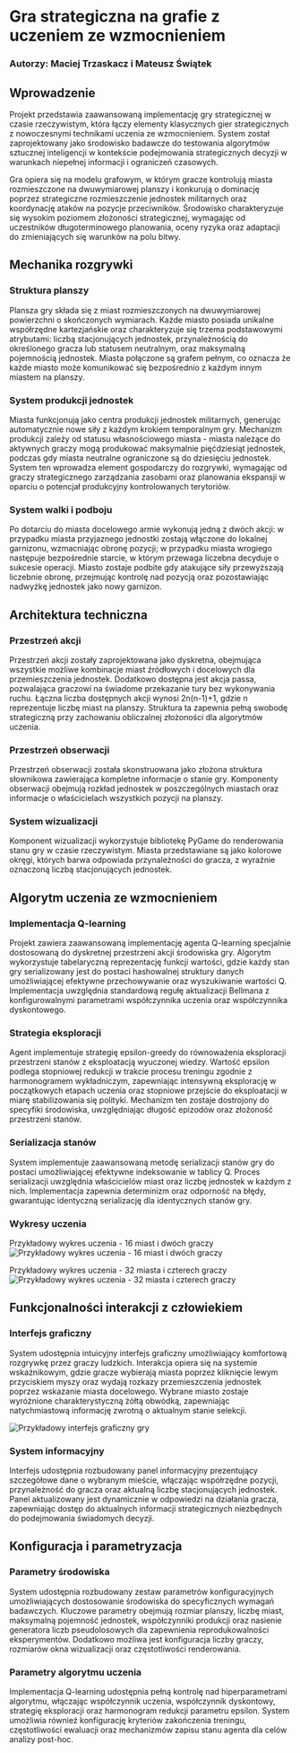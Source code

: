 # Gra strategiczna na grafie z uczeniem ze wzmocnieniem

### Autorzy: Maciej Trzaskacz i Mateusz Świątek

## Wprowadzenie

Projekt przedstawia zaawansowaną implementację gry strategicznej w czasie rzeczywistym, która łączy elementy klasycznych gier strategicznych z nowoczesnymi technikami uczenia ze wzmocnieniem. System został zaprojektowany jako środowisko badawcze do testowania algorytmów sztucznej inteligencji w kontekście podejmowania strategicznych decyzji w warunkach niepełnej informacji i ograniczeń czasowych.

Gra opiera się na modelu grafowym, w którym gracze kontrolują miasta rozmieszczone na dwuwymiarowej planszy i konkurują o dominację poprzez strategiczne rozmieszczenie jednostek militarnych oraz koordynację ataków na pozycje przeciwników. Środowisko charakteryzuje się wysokim poziomem złożoności strategicznej, wymagając od uczestników długoterminowego planowania, oceny ryzyka oraz adaptacji do zmieniających się warunków na polu bitwy.

## Mechanika rozgrywki

### Struktura planszy

Plansza gry składa się z miast rozmieszczonych na dwuwymiarowej powierzchni o skończonych wymiarach. Każde miasto posiada unikalne współrzędne kartezjańskie oraz charakteryzuje się trzema podstawowymi atrybutami: liczbą stacjonujących jednostek, przynależnością do określonego gracza lub statusem neutralnym, oraz maksymalną pojemnością jednostek. Miasta połączone są grafem pełnym, co oznacza że każde miasto może komunikować się bezpośrednio z każdym innym miastem na planszy.

### System produkcji jednostek

Miasta funkcjonują jako centra produkcji jednostek militarnych, generując automatycznie nowe siły z każdym krokiem temporalnym gry. Mechanizm produkcji zależy od statusu własnościowego miasta - miasta należące do aktywnych graczy mogą produkować maksymalnie pięćdziesiąt jednostek, podczas gdy miasta neutralne ograniczone są do dziesięciu jednostek. System ten wprowadza element gospodarczy do rozgrywki, wymagając od graczy strategicznego zarządzania zasobami oraz planowania ekspansji w oparciu o potencjał produkcyjny kontrolowanych terytoriów.

### System walki i podboju

Po dotarciu do miasta docelowego armie wykonują jedną z dwóch akcji: w przypadku miasta przyjaznego jednostki zostają włączone do lokalnej garnizonu, wzmacniając obronę pozycji; w przypadku miasta wrogiego następuje bezpośrednie starcie, w którym przewaga liczebna decyduje o sukcesie operacji. Miasto zostaje podbite gdy atakujące siły przewyższają liczebnie obronę, przejmując kontrolę nad pozycją oraz pozostawiając nadwyżkę jednostek jako nowy garnizon.

## Architektura techniczna

### Przestrzeń akcji

Przestrzeń akcji zostały zaprojektowana jako dyskretna, obejmująca wszystkie możliwe kombinacje miast źródłowych i docelowych dla przemieszczenia jednostek. Dodatkowo dostępna jest akcja passa, pozwalająca graczowi na świadome przekazanie tury bez wykonywania ruchu. Łączna liczba dostępnych akcji wynosi 2n(n-1)+1, gdzie n reprezentuje liczbę miast na planszy. Struktura ta zapewnia pełną swobodę strategiczną przy zachowaniu obliczalnej złożoności dla algorytmów uczenia.

### Przestrzeń obserwacji

Przestrzeń obserwacji została skonstruowana jako złożona struktura słownikowa zawierająca kompletne informacje o stanie gry. Komponenty obserwacji obejmują rozkład jednostek w poszczególnych miastach oraz informacje o właścicielach wszystkich pozycji na planszy.

### System wizualizacji

Komponent wizualizacji wykorzystuje bibliotekę PyGame do renderowania stanu gry w czasie rzeczywistym. Miasta przedstawiane są jako kolorowe okręgi, których barwa odpowiada przynależności do gracza, z wyraźnie oznaczoną liczbą stacjonujących jednostek.

## Algorytm uczenia ze wzmocnieniem

### Implementacja Q-learning

Projekt zawiera zaawansowaną implementację agenta Q-learning specjalnie dostosowaną do dyskretnej przestrzeni akcji środowiska gry. Algorytm wykorzystuje tabelaryczną reprezentację funkcji wartości, gdzie każdy stan gry serializowany jest do postaci hashowalnej struktury danych umożliwiającej efektywne przechowywanie oraz wyszukiwanie wartości Q. Implementacja uwzględnia standardową regułę aktualizacji Bellmana z konfigurowalnymi parametrami współczynnika uczenia oraz współczynnika dyskontowego.

### Strategia eksploracji

Agent implementuje strategię epsilon-greedy do równoważenia eksploracji przestrzeni stanów z eksploatacją wyuczonej wiedzy. Wartość epsilon podlega stopniowej redukcji w trakcie procesu treningu zgodnie z harmonogramem wykładniczym, zapewniając intensywną eksplorację w początkowych etapach uczenia oraz stopniowe przejście do eksploatacji w miarę stabilizowania się polityki. Mechanizm ten zostaje dostrojony do specyfiki środowiska, uwzględniając długość epizodów oraz złożoność przestrzeni stanów.

### Serializacja stanów

System implementuje zaawansowaną metodę serializacji stanów gry do postaci umożliwiającej efektywne indeksowanie w tablicy Q. Proces serializacji uwzględnia właścicielów miast oraz liczbę jednostek w każdym z nich. Implementacja zapewnia determinizm oraz odporność na błędy, gwarantując identyczną serializację dla identycznych stanów gry.

### Wykresy uczenia

Przykładowy wykres uczenia - 16 miast i dwóch graczy
![Przykładowy wykres uczenia - 16 miast i dwóch graczy](learning_curve1.png)

Przykładowy wykres uczenia - 32 miasta i czterech graczy
![Przykładowy wykres uczenia - 32 miasta i czterech graczy](learning_curve.png)

## Funkcjonalności interakcji z człowiekiem

### Interfejs graficzny

System udostępnia intuicyjny interfejs graficzny umożliwiający komfortową rozgrywkę przez graczy ludzkich. Interakcja opiera się na systemie wskaźnikowym, gdzie gracze wybierają miasta poprzez kliknięcie lewym przyciskiem myszy oraz wydają rozkazy przemieszczenia jednostek poprzez wskazanie miasta docelowego. Wybrane miasto zostaje wyróżnione charakterystyczną żółtą obwódką, zapewniając natychmiastową informację zwrotną o aktualnym stanie selekcji.

![Przykładowy interfejs graficzny gry](interfejs.png)

### System informacyjny

Interfejs udostępnia rozbudowany panel informacyjny prezentujący szczegółowe dane o wybranym mieście, włączając współrzędne pozycji, przynależność do gracza oraz aktualną liczbę stacjonujących jednostek. Panel aktualizowany jest dynamicznie w odpowiedzi na działania gracza, zapewniając dostęp do aktualnych informacji strategicznych niezbędnych do podejmowania świadomych decyzji.

## Konfiguracja i parametryzacja

### Parametry środowiska

System udostępnia rozbudowany zestaw parametrów konfiguracyjnych umożliwiających dostosowanie środowiska do specyficznych wymagań badawczych. Kluczowe parametry obejmują rozmiar planszy, liczbę miast, maksymalną pojemność jednostek, współczynniki produkcji oraz nasienie generatora liczb pseudolosowych dla zapewnienia reprodukowalności eksperymentów. Dodatkowo możliwa jest konfiguracja liczby graczy, rozmiarów okna wizualizacji oraz częstotliwości renderowania.

### Parametry algorytmu uczenia

Implementacja Q-learning udostępnia pełną kontrolę nad hiperparametrami algorytmu, włączając współczynnik uczenia, współczynnik dyskontowy, strategię eksploracji oraz harmonogram redukcji parametru epsilon. System umożliwia również konfigurację kryteriów zakończenia treningu, częstotliwości ewaluacji oraz mechanizmów zapisu stanu agenta dla celów analizy post-hoc.
